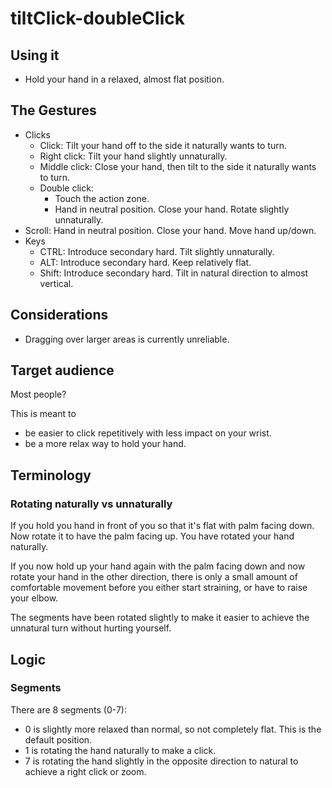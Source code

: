 # tiltClick-doubleClick

## Using it

* Hold your hand in a relaxed, almost flat position.

## The Gestures

* Clicks
    * Click: Tilt your hand off to the side it naturally wants to turn.
    * Right click: Tilt your hand slightly unnaturally.
    * Middle click: Close your hand, then tilt to the side it naturally wants to turn.
    * Double click: 
      * Touch the action zone.
      * Hand in neutral position. Close your hand. Rotate slightly unnaturally.
* Scroll: Hand in neutral position. Close your hand. Move hand up/down.
* Keys <!-- (nice to haves) -->
    * CTRL: Introduce secondary hard. Tilt slightly unnaturally.
    * ALT: Introduce secondary hard. Keep relatively flat.
    * Shift: Introduce secondary hard. Tilt in natural direction to almost vertical.

## Considerations

* Dragging over larger areas is currently unreliable.

## Target audience

Most people?

This is meant to

* be easier to click repetitively with less impact on your wrist.
* be a more relax way to hold your hand.

## Terminology

### Rotating naturally vs unnaturally

If you hold you hand in front of you so that it's flat with palm facing down. Now rotate it to have the palm facing up. You have rotated your hand naturally.

If you now hold up your hand again with the palm facing down and now rotate your hand in the other direction, there is only a small amount of comfortable movement before you either start straining, or have to raise your elbow.

The segments have been rotated slightly to make it easier to achieve the unnatural turn without hurting yourself.

## Logic

### Segments

There are 8 segments (0-7):

* 0 is slightly more relaxed than normal, so not completely flat. This is the default position.
* 1 is rotating the hand naturally to make a click.
* 7 is rotating the hand slightly in the opposite direction to natural to achieve a right click or zoom.
